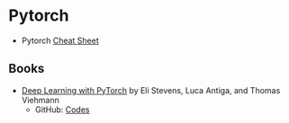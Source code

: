 # Pytorch
- Pytorch <a href="https://pytorch.org/tutorials/beginner/ptcheat.html">Cheat Sheet</a>
## Books
- <a href="">Deep Learning with PyTorch</a> by Eli Stevens, Luca Antiga, and Thomas Viehmann
   - GitHub: <a href="https://github.com/deep-learning-with-pytorch/dlwpt-code">Codes</a>
